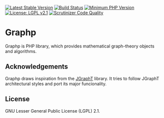 [![Latest Stable Version](https://poser.pugx.org/bingo-soft/graphp/v/stable.png)](https://packagist.org/packages/bingo-soft/graphp)
[![Build Status](https://travis-ci.org/bingo-soft/graphp.png?branch=master)](https://travis-ci.org/bingo-soft/graphp)
[![Minimum PHP Version](https://img.shields.io/badge/php-%3E%3D%207.1-8892BF.svg)](https://php.net/)
[![License: LGPL v2.1](https://img.shields.io/badge/License-LGPL%20v2.1-blue.svg)](http://www.gnu.org/licenses/lgpl-2.1)
[![Scrutinizer Code Quality](https://scrutinizer-ci.com/g/bingo-soft/graphp/badges/quality-score.png?b=master)](https://scrutinizer-ci.com/g/bingo-soft/graphp/?branch=master)

# Graphp

Graphp is PHP library, which provides mathematical graph-theory objects and algorithms. 

## Acknowledgements

Graphp draws inspiration from the [JGraphT](https://github.com/jgrapht/jgrapht) library. It tries to follow JGraphT architectural styles and port its major funcionality.

## License

GNU Lesser General Public License (LGPL) 2.1.
